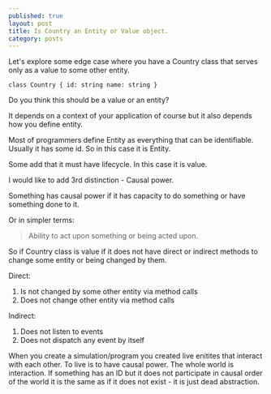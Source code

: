 ```yaml
---
published: true
layout: post
title: Is Country an Entity or Value object.
category: posts
---
```


Let's explore some edge case where you have a Country class that serves only as a value to some other entity.

`
class Country {
    id: string
    name: string
}
`

Do you think this should be a value or an entity? 

It depends on a context of your application of course but it also depends how you define entity.

Most of programmers define Entity as everything that can be identifiable. Usually it has some id. So in this case it is Entity.

Some add that it must have lifecycle. In this case it is value.

I would like to add 3rd distinction - Causal power.

Something has causal power if it has capacity to do something or have something done to it.

Or in simpler terms:

> Ability to act upon something or being acted upon.

So if Country class is value if it does not have direct or indirect methods to change some entity or being changed by them.

Direct:
1. Is not changed by some other entity via method calls
2. Does not change other entity via method calls

Indirect:
1. Does not listen to events
2. Does not dispatch any event by itself

When you create a simulation/program you created live enitites that interact with each other. To live is to have causal power. The whole world is interaction. If something has an ID but it does not participate in causal order of the world it is the same as if it does not exist - it is just dead abstraction.

